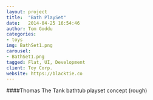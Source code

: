 ```yaml
---
layout: project
title:  "Bath PlaySet"
date:   2014-04-25 16:54:46
author: Tom Goddu
categories:
- toys
img: BathSet1.png
carousel:
- BathSet1.png
tagged: Flat, UI, Development
client: Toy Corp.
website: https://blacktie.co
---
```

####Thomas The Tank bathtub playset concept (rough)
